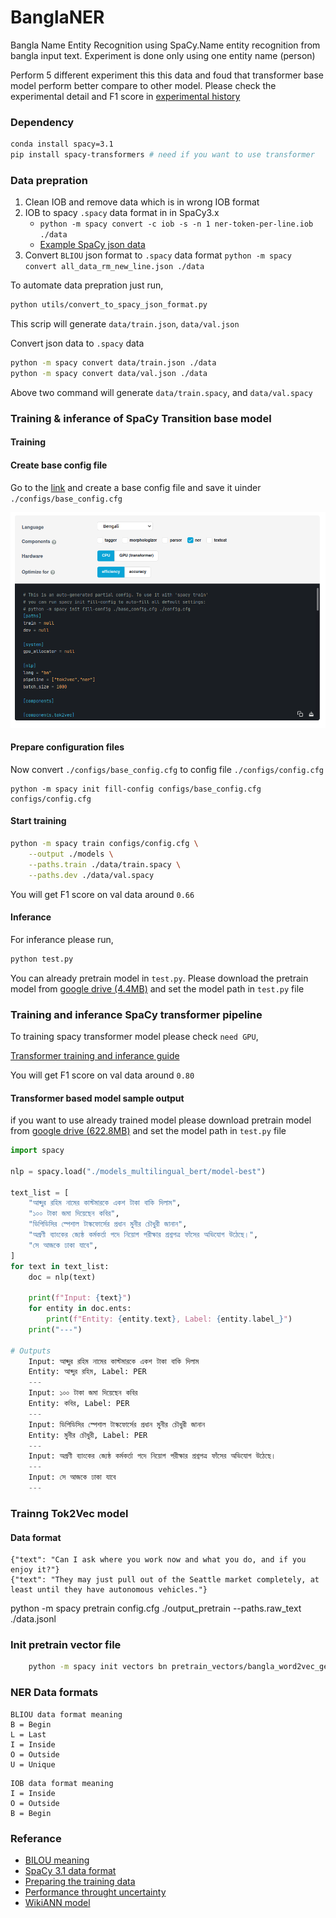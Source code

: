 # BanglaNER
Bangla Name Entity Recognition using SpaCy.Name entity recognition from bangla input text. Experiment is done only using one entity name (person)

Perform 5 different experiment this this data and foud that transformer base model perform better compare to other model. Please check the experimental detail and F1 score in [experimental history](./docs/experiment_history.md)


### Dependency
```bash
conda install spacy=3.1
pip install spacy-transformers # need if you want to use transformer 
```

### Data prepration
1. Clean IOB and remove data which is in wrong IOB format
2. IOB to spacy `.spacy` data format in in SpaCy3.x
    - `python -m spacy convert -c iob -s -n 1 ner-token-per-line.iob ./data`
    - [Example SpaCy json data](https://github.com/explosion/spaCy/blob/v2.3.5/examples/training/ner_example_data/ner-token-per-line.json)
3. Convert `BLIOU` json format to `.spacy` data format
    `python -m spacy convert all_data_rm_new_line.json ./data`

To automate data prepration just run,
```bash
python utils/convert_to_spacy_json_format.py
```
This scrip will generate `data/train.json`, `data/val.json`

Convert json data to `.spacy` data
```sh
python -m spacy convert data/train.json ./data
python -m spacy convert data/val.json ./data
```
Above two command will generate `data/train.spacy`, and `data/val.spacy`

### Training & inferance of SpaCy Transition base model

#### Training 
#### Create base config file

Go to the [link](https://spacy.io/usage/training#config) and create a base config file and save it uinder `./configs/base_config.cfg`

![](./docs/images/spacy_base_config_file.png)

#### Prepare configuration files
Now convert `./configs/base_config.cfg` to config file `./configs/config.cfg`

```
python -m spacy init fill-config configs/base_config.cfg configs/config.cfg
```

#### Start training
```bash
python -m spacy train configs/config.cfg \
    --output ./models \
    --paths.train ./data/train.spacy \
    --paths.dev ./data/val.spacy
```
You will get F1 score on val data around `0.66`

#### Inferance
For inferance please run,
```bash
python test.py
```
You can already pretrain model in `test.py`. Please download the pretrain model from [google drive (4.4MB)](https://drive.google.com/file/d/1IqF87JGlClqPsU7I7Et5lvi_BZksnKDl/view?usp=sharing) and set the model path in `test.py` file


### Training and inferance SpaCy transformer pipeline
To training spacy transformer model please check `need GPU`,

[Transformer training and inferance guide](./transformers/readme.md)

You will get F1 score on val data around `0.80`


#### Transformer based model sample output

if you want to use already trained model please download pretrain model from [google drive (622.8MB)](https://drive.google.com/file/d/1IqF87JGlClqPsU7I7Et5lvi_BZksnKDl/view?usp=sharing) and set the model path in `test.py` file

```python
import spacy

nlp = spacy.load("./models_multilingual_bert/model-best")

text_list = [
    "আব্দুর রহিম নামের কাস্টমারকে একশ টাকা বাকি দিলাম",
    "১০০ টাকা জমা দিয়েছেন কবির",
    "ডিপিডিসির স্পেশাল টাস্কফোর্সের প্রধান মুনীর চৌধুরী জানান",
    "অগ্রণী ব্যাংকের জ্যেষ্ঠ কর্মকর্তা পদে নিয়োগ পরীক্ষার প্রশ্নপত্র ফাঁসের অভিযোগ উঠেছে।",
    "সে আজকে ঢাকা যাবে",
]
for text in text_list:
    doc = nlp(text)

    print(f"Input: {text}")
    for entity in doc.ents:
        print(f"Entity: {entity.text}, Label: {entity.label_}")
    print("---")

# Outputs
    Input: আব্দুর রহিম নামের কাস্টমারকে একশ টাকা বাকি দিলাম
    Entity: আব্দুর রহিম, Label: PER
    ---
    Input: ১০০ টাকা জমা দিয়েছেন কবির
    Entity: কবির, Label: PER
    ---
    Input: ডিপিডিসির স্পেশাল টাস্কফোর্সের প্রধান মুনীর চৌধুরী জানান
    Entity: মুনীর চৌধুরী, Label: PER
    ---
    Input: অগ্রণী ব্যাংকের জ্যেষ্ঠ কর্মকর্তা পদে নিয়োগ পরীক্ষার প্রশ্নপত্র ফাঁসের অভিযোগ উঠেছে।
    ---
    Input: সে আজকে ঢাকা যাবে
    ---
```

### Trainng Tok2Vec model
#### Data format
```
{"text": "Can I ask where you work now and what you do, and if you enjoy it?"}
{"text": "They may just pull out of the Seattle market completely, at least until they have autonomous vehicles."}
```

python -m spacy pretrain config.cfg ./output_pretrain --paths.raw_text ./data.jsonl

### Init pretrain vector file
```bash
    python -m spacy init vectors bn pretrain_vectors/bangla_word2vec_gen4/bangla_word2vec/bnwiki_word2vec.vector pretrain_vectors/bangla_word2vec_gen4/bangla_word2vec_spacy --verbose
```

### NER Data formats
```
BLIOU data format meaning
B = Begin
L = Last
I = Inside
O = Outside
U = Unique
```

```
IOB data format meaning
I = Inside
O = Outside
B = Begin
```

### Referance
- [BILOU meaning](https://stackoverflow.com/questions/17116446what-do-the-bilou-tags-mean-in-named-entity-recognition)
- [SpaCy 3.1 data format](https://zachlim98.github.io/me/2021-03/spacy3-ner-tutorial)
- [Preparing the training data](https://spacy.io/usage/training#training-data)
- [Performance throught uncertainty](https://saxamos.github.io/2020/07/31/en-improve-spacy-performance-through-uncertainty/)
- [WikiANN model](https://huggingface.co/datasets/wikiann)
